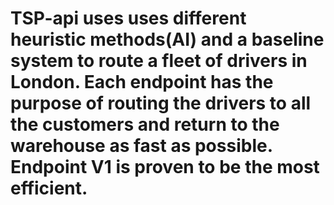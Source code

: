 # TSP-api uses uses different heuristic methods(AI) and a baseline system to route a fleet of drivers in London. Each endpoint has the purpose of routing the drivers to all the customers and return to the warehouse as fast as possible. Endpoint V1 is proven to be the most efficient.
